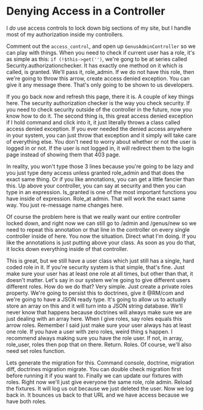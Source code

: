 # Denying Access in a Controller

I *do* use access controls to lock down big sections of my site, but I handle most
of my authorization inside my controllers.

Comment out the `access_control`, and open up `GenusAdminController` so we can play
with things. When you need to check if current user has a role, it's as simple as
this: `if (!$this->get('')`, we're gong to be at series called
Security.authorizationchecker. It has exactly one method on it which is called,
is granted. We'll pass it, role_admin. If we do not have this role, then we're
going to throw this arrow, create access denied exception. You can give it any
message there. That's only going to be shown to us developers.

If you go back now and refresh this page, there it is. A couple of key things
here. The security authorization checker is the way you check security. If you
need to check security outside of the controller in the future, now you know
how to do it. The second thing is, this great access denied exception if I hold
command and click into it, it just literally throws a class called access
denied exception. If you ever needed the denied access anywhere in your system,
you can just throw that exception and it simply will take care of everything
else. You don't need to worry about whether or not the user is logged in or
not. If the user is not logged in, it will redirect them to the login page
instead of showing them that 403 page.

In reality, you won't type those 3 lines because you're going to be lazy and
you just type deny access unless granted role_admin and that does the exact
same thing. Or if you like annotations, you can get a little fancier than this.
Up above your controller, you can say at security and then you can type in an
expression. Is_granted is one of the most important functions you have inside
of expression. Role_at admin. That will work the exact same way. You just
re-message name changes here.

Of course the problem here is that we really want our entire controller locked
down, and right now we can still go to /admin and /genus/new so we need to
repeat this annotation or that line in the controller on every single
controller inside of here. You now the situation. Direct what I'm doing. If you
like the annotations is just putting above your class. As soon as you do that,
it locks down everything inside of that controller.

This is great, but we still have a user class which just still has a single,
hard coded role in it. If you're security system is that simple, that's fine.
Just make sure your user has at least one role at all times, but other than
that, it doesn't matter. Let's say in our system we're going to give different
users different roles. How do we do that? Very simple. Just create a private
roles property. We're going to persist this to doctrines, give it @RM/com and
we're going to have a JSON ready type. It's going to allow us to actually store
an array on this and it will turn into a JSON string database. We'll never know
that happens because doctrines will always make sure we are just dealing with
an array here. When I give roles, say roles equals this arrow roles. Remember I
said just make sure your user always has at least one role. If you have a user
with zero roles, weird thing s happen. I recommend always making sure you have
the role user. If not, in array, role_user, roles then pop that on there.
Return. Roles. Of course, we'll also need set roles function.

Lets generate the migration for this. Command console, doctrine, migration
diff, doctrines migration migrate. You can double check migration first before
running it if you want to. Finally we can update our fixtures with roles. Right
now we'll just give everyone the same role, role admin. Reload the fixtures. It
will log us out because we just deleted the user. Now we log back in. It
bounces us back to that URL and we have access because we have both roles.